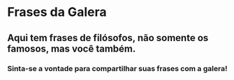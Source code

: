 # Frases da Galera
## Aqui tem frases de filósofos, não somente os famosos, mas você também.

### Sinta-se a vontade para compartilhar suas frases com a galera!
